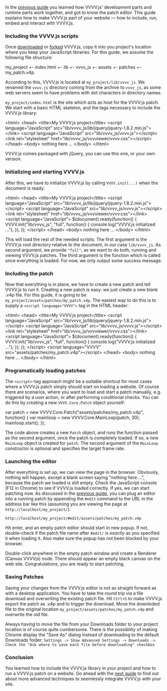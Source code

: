 In the [previous guide](/learn/patching) you learned how VVVV.js' development parts and runtime parts work together, and got to know
the patch editor. This guide explains how to make VVVV.js part of your website &mdash; how to include, run, embed and interact with VVVV.js.

### Including the VVVV.js scripts

Once [downloaded](/start) or [forked](http://github.com/zauner/vvvv.js) VVVV.js, copy it into you project's location where you keep your
JavaScript libraries. For this guide, we assume the following file structure:

<div class="code">my_project
  +- index.html
  +- lib
     +- vvvv_js
  +- assets
     +- patches
        +- my_patch.v4p</div>

According to this, VVVV.js is located at `my_project/lib/vvvv_js`. We renamed the `vvvv.js` directory coming from the archive to
`vvvv_js`, as some web servers seem to have problems with dot characters in directory names.

`my_project/index.html` is the site which acts as host for the VVVV.js patch. We start with a basic HTML skeleton, and the tags necessary to
include the VVVV.js library:

<div class="code">&lt;html&gt;
  &lt;head&gt;
    &lt;title&gt;My VVVV.js project&lt;/title&gt;
    <span class="highlight">&lt;script language="JavaScript" src="lib/vvvv_js/lib/jquery/jquery-1.8.2.min.js"&gt;&lt;/link&gt;
    &lt;script language="JavaScript" src="lib/vvvv_js/vvvv.js"&gt;&lt;/script&gt;
    &lt;link rel="stylesheet" href="lib/vvvv_js/vvvviewer/vvvv.css"&gt;&lt;/script&gt;</span>
  &lt;/head&gt;
  &lt;body&gt;
  nothing here ...
  &lt;/body&gt;
&lt;/html&gt;</div>

VVVV.js comes packaged with jQuery, you can use this one, or your own version.

### Initializing and starting VVVV.js

After this, we have to initialize VVVV.js by calling `VVVV.init(...)` when the document is ready:

<div class="code">&lt;html&gt;
  &lt;head&gt;
    &lt;title&gt;My VVVV.js project&lt;/title&gt;
    &lt;script language="JavaScript" src="lib/vvvv_js/lib/jquery/jquery-1.8.2.min.js"&gt;&lt;/script&gt;
    &lt;script language="JavaScript" src="lib/vvvv_js/vvvv.js"&gt;&lt;/script&gt;
    &lt;link rel="stylesheet" href="lib/vvvv_js/vvvviewer/vvvv.css"&gt;&lt;/link&gt;
    <span class="highlight">&lt;script language="JavaScript"&gt;
      $(document).ready(function() {
        VVVV.init("lib/vvvv_js", "full", function() {
          console.log("VVVV.js initialized ...");
        });
      });
    &lt;/script&gt;</span>
  &lt;/head&gt;
  &lt;body&gt;
  nothing here ...
  &lt;/body&gt;
&lt;/html&gt;</div>

This will load the rest of the needed scripts. The first argument is the VVVV.js root directory relative to the document, in our case
`lib/vvvv_js`. As second argument, we provide `"full"`, as we want to do both, running and viewing VVVV.js patches. The third argument
is the function which is called once everything is loaded. For now, we only output some success message.

### Including the patch

Now that everything is in place, we have to create a new patch and tell VVVV.js to run it. Creating a new patch is easy: we just create
a new blank .v4p file. For this guide, it is going to be `my_project/assets/patches/my_patch.v4p`. The easiest way to do this is to supply a `<script language="VVVV">`
tag in the HTML header:

<div class="code">&lt;html&gt;
  &lt;head&gt;
    &lt;title&gt;My VVVV.js project&lt;/title&gt;
    &lt;script language="JavaScript" src="lib/vvvv_js/lib/jquery/jquery-1.8.2.min.js"&gt;&lt;/script&gt;
    &lt;script language="JavaScript" src="lib/vvvv_js/vvvv.js"&gt;&lt;/script&gt;
    &lt;link rel="stylesheet" href="lib/vvvv_js/vvvviewer/vvvv.css"&gt;&lt;/link&gt;
    &lt;script language="JavaScript"&gt;
      $(document).ready(function() {
        VVVV.init("lib/vvvv_js", "full", function() {
          console.log("VVVV.js initialized ...");
        });
      });
    &lt;/script&gt;
    <span class="highlight">&lt;script language="VVVV" src="assets/patches/my_patch.v4p"&gt;&lt;/script&gt;</span>
  &lt;/head&gt;
  &lt;body&gt;
  nothing here ...
  &lt;/body&gt;
&lt;/html&gt;</div>

### Programatically loading patches

The `<script>`-tag approach might be a suitable shortcut for most cases where a VVVV.js patch simply should start on loading a website. Of course there
are scenarios, where you want to load and start a patch manually, e.g. triggered by a user action, or after performing conditional checks. You
can do this by creating a new `VVVV.Core.Patch` object yourself:

<div class="code">var patch = new VVVV.Core.Patch("assets/patches/my_patch.v4p", function() {
  var mainloop = new VVVV.Core.MainLoop(patch, 30);
  mainloop.start();
});</div>

The code above creates a new `Patch` object, and runs the function passed as the second argument, once the patch is completely loaded.
If so, a new `MainLoop` object is created for `patch`. The second argument of the `MainLoop` constructor is optional and specifies the target frame rate.

### Launching the editor

After everything is set up, we can view the page in the browser. Obviously, nothing will happen, except a blank screen saying "nothing here ...", because
the patch we loaded is still empty. Check the JavaScript console (F12 in Chrome) to see if VVVV.js loaded correctly. If yes, we can start patching now.
As discussed in the [previous guide](/learn/patching), you can plug an editor into a running patch by appending the `#edit` command to the URL in the address bar
like this (assuming you are viewing the page at `http://localhost/my_project/`):

    http://localhost/my_project/#edit/assets/patches/my_patch.v4p

Hit enter, and an empty patch editor should start in new popup. If not, double-check if the patch file name after `#edit/` is _exactly_ as you specified it when loading it. Also
make sure the popup has not been blocked by your browser.

Double-click anywhere in the empty patch window and create a Renderer (Canvas VVVVjs) node. There should appear an empty black canvas
on the web site. Congratulations, you are ready to start patching.

### Saving Patches

Saving your changes from the VVVV.js editor is not as straight forward as with a desktop application. You have to take the round trip via
a file download and overwriting the existing patch file. Hit `Ctrl+S` to make VVVV.js export the patch as .v4p and to trigger the download.
Move the downloded file to the original location `my_project/assets/patches/my_patch.v4p` and overwrite the old file.

Always having to move the file from your Downloads folder to your project location is of course quite cumbersome. There is the possibility
of making Chrome display the "Save As" dialog instead of downloading to the default Downloads folder: `Settings -> Show Advanced Settings -> Downloads -> Check the "Ask where to save each file before downloading" checkbox`

### Conclusion

You learned how to include the VVVV.js library in your project and how to run a VVVV.js patch on a website. Go ahead with the [next guide](/learn/integrating)
to find out about more advanced techniques to seemlessly integrate VVVV.js with your site.
